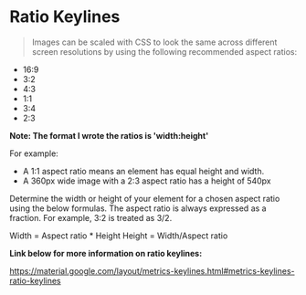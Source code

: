 
Ratio Keylines
==================

> Images can be scaled with CSS to look the same across different screen
resolutions by using the following recommended aspect ratios:

 - 16:9
 - 3:2
 - 4:3
 - 1:1
 - 3:4
 - 2:3

**Note: The format I wrote the ratios is 'width:height'**

For example:

 - A 1:1 aspect ratio means an element has equal height and width.
 - A 360px wide image with a 2:3 aspect ratio has a height of 540px

Determine the width or height of your element for a chosen aspect ratio using the below formulas. The aspect ratio is always expressed as a fraction. For example, 3:2 is treated as 3/2.


Width = Aspect ratio * Height
Height = Width/Aspect ratio

**Link below for more information on ratio keylines:**

https://material.google.com/layout/metrics-keylines.html#metrics-keylines-ratio-keylines
